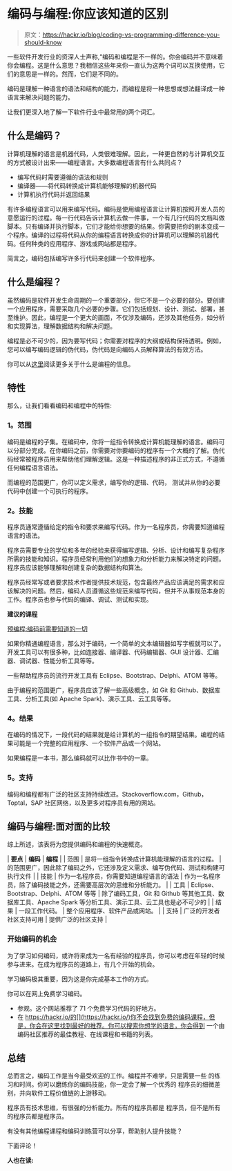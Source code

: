 # 编码与编程:你应该知道的区别

> 原文：<https://hackr.io/blog/coding-vs-programming-difference-you-should-know>

一些软件开发行业的资深人士声称,“编码和编程是不一样的。你会编码并不意味着你会编程。这是什么意思？我相信这些年来你一直认为这两个词可以互换使用，它们的意思是一样的。然而，它们是不同的。

编码是理解一种语言的语法和结构的能力，而编程是将一种思想或想法翻译成一种语言来解决问题的能力。

让我们更深入地了解一下软件行业中最常用的两个词汇。

## **什么是编码？**

计算机理解的语言是机器代码，人类很难理解。因此，一种更自然的与计算机交互的方式被设计出来——编程语言。大多数编程语言有什么共同点？

*   编写代码时需要遵循的语法和规则
*   编译器——将代码转换成计算机能够理解的机器代码
*   计算机执行代码并返回结果

有许多编程语言可以用来编写代码。编码是使用编程语言让计算机按照开发人员的意愿运行的过程。每一行代码告诉计算机去做一件事，一个有几行代码的文档叫做脚本。只有编译并执行脚本，它们才能给你想要的结果。你需要把你的剧本变成一个程序。编译的过程将代码从你的编程语言转换成你的计算机可以理解的机器代码。任何种类的应用程序、游戏或网站都是程序。

简言之，编码包括编写许多行代码来创建一个软件程序。

## **什么是编程？**

虽然编码是软件开发生命周期的一个重要部分，但它不是一个必要的部分。要创建一个应用程序，需要采取几个必要的步骤。它们包括规划、设计、测试、部署，甚至维护。因此，编程是一个更大的画面，不仅涉及编码，还涉及其他任务，如分析和实现算法，理解数据结构和解决问题。

编程是必不可少的，因为要写代码；你需要对程序的大纲或结构保持透明。例如，您可以编写编码逻辑的伪代码，伪代码是向编码人员解释算法的有效方法。

你可以从[这里](https://hackr.io/blog/what-is-programming)阅读更多关于什么是编程的信息。

## **特性**

那么，让我们看看编码和编程中的特性:

### **1。范围**

编码是编程的子集。在编码中，你将一组指令转换成计算机能理解的语言。编码可以分部分完成。在你编码之前，你需要对你要编码的程序有一个大概的了解。伪代码经常被程序员用来帮助他们理解逻辑。这是一种描述程序的非正式方式，不遵循任何编程语言语法。

而编程的范围更广，你可以定义需求，编写你的逻辑、代码， 测试并从你的必要代码中创建一个可执行的程序。

### **2。技能**

程序员通常遵循给定的指令和要求来编写代码。作为一名程序员，你需要知道编程语言的语法。

程序员需要专业的学位和多年的经验来获得编写逻辑、分析、设计和编写复杂程序所需的技能和知识。程序员经常利用他们的想象力和分析能力来解决特定的问题。程序员应该能够理解和创建复杂的数据结构和算法。

程序员经常写或者要求技术作者提供技术规范，包含最终产品应该满足的需求和应该解决的问题。然后，编码人员遵循这些规范来编写代码，但并不从事规范本身的工作。程序员也参与代码的编译、调试、测试和实现。

**建议的课程**

[预编程:编码前需要知道的一切](https://click.linksynergy.com/deeplink?id=jU79Zysihs4&mid=39197&murl=https%3A%2F%2Fwww.udemy.com%2Fcourse%2Fpre-programming-everything-you-need-to-know-before-you-code%2F)

如果你精通编程语言，那么对于编码，一个简单的文本编辑器如写字板就可以了。开发工具可以有很多种，比如连接器、编译器、代码编辑器、GUI 设计器、汇编器、调试器、性能分析工具等等。

一些帮助程序员的流行开发工具有 Eclipse、Bootstrap、Delphi、ATOM 等等。

由于编程的范围更广，程序员应该了解一些高级概念，如 Git 和 Github、数据库工具、分析工具(如 Apache Spark)、演示工具、云工具等等。

### **4。结果**

在编码的情况下，一段代码的结果就是给计算机的一组指令的期望结果。编程的结果可能是一个完整的应用程序、一个软件产品或一个网站。

如果编程是一本书，那么编码就可以比作书中的一章。

### **5。支持**

编码和编程都有广泛的社区支持持续改进。Stackoverflow.com，Github，Toptal，SAP 社区网络，以及更多对程序员有用的网站。

## **编码与编程:面对面的比较**

综上所述，该表将为您提供编码和编程的快速概览。

| **要点** | **编码** | **编程** |
| 范围 | 是将一组指令转换成计算机能理解的语言的过程。 | 的范围更广，因此除了编码之外，它还涉及定义需求、编写伪代码、测试和构建可执行文件 |
| 技能 | 作为一名程序员，你需要知道编程语言的语法 | 作为一名程序员，除了编码技能之外，还需要高层次的思维和分析能力。 |
| 工具 | Eclipse、Bootstrap、Delphi、ATOM 等等 | 除了编码工具，Git 和 Github 等其他工具、数据库工具、Apache Spark 等分析工具、演示工具、云工具也是必不可少的 |
| 结果 | 一段工作代码。 | 整个应用程序、软件产品或网站。 |
| 支持 | 广泛的开发者社区支持可用 | 提供广泛的社区支持 |

### **开始编码的机会**

为了学习如何编码，或许将来成为一名有经验的程序员，你可以考虑在年轻的时候参与进来。在成为程序员的道路上，有几个开始的机会。

学习编码极其重要，因为这是你完成基本工作的方式。

你可以在网上免费学习编码。

*   参观[](https://learntocodewith.me/posts/code-for-free/)。这个网站推荐了 71 个免费学习代码的好地方。
*   在 https://hackr.io/的[](https://hackr.io/)你不会找到免费的编码课程，但是，你会在这里找到最好的推荐。你可以搜索你想学的语言，你会得到 一个由编码社区推荐的最佳教程、在线课程和书籍的列表。

## 总结

总而言之，编码工作是当今最受欢迎的工作。编程并不难学，只是需要一些 的练习和时间。你可以磨练你的编码技能，你一定会了解一个优秀的 程序员的细微差别，并向软件工程价值链的上游移动。

程序员有技术思维，有很强的分析能力。所有的程序员都是 程序员，但不是所有的程序员都是程序员。

有没有其他编程课程和编码训练营可以分享，帮助别人提升技能？

下面评论！

**人也在读:**